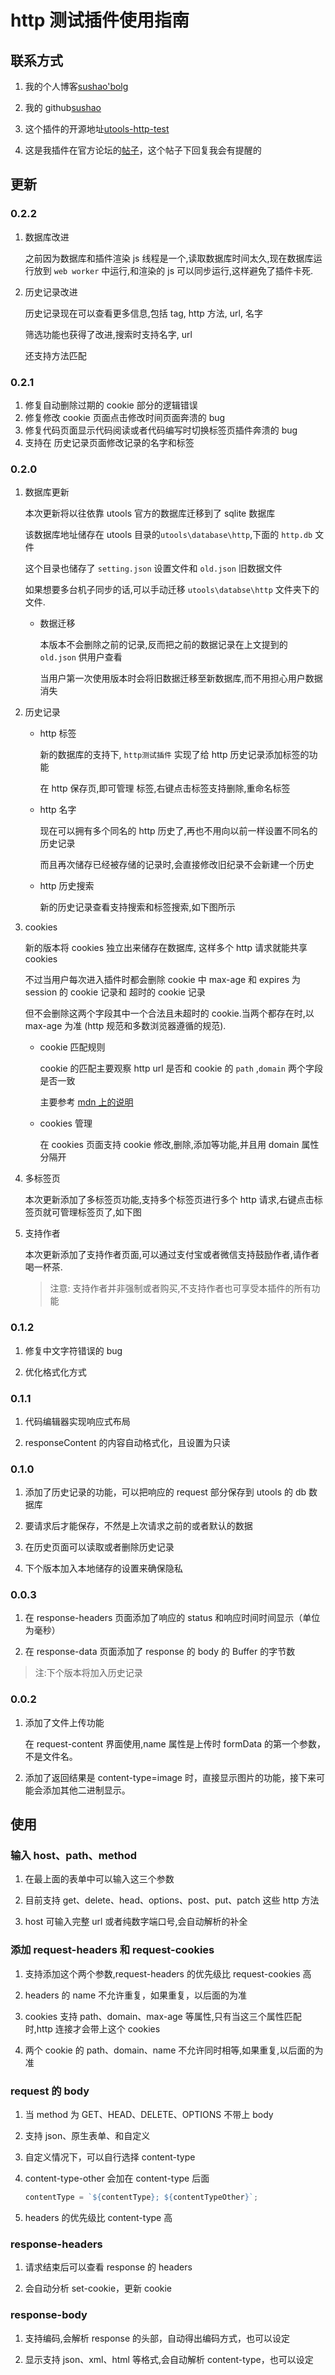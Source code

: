 # http 测试插件使用指南

## 联系方式

1. 我的个人博客[sushao'bolg](https://www.sushao.top)

2. 我的 github[sushao](https://github.com/suxiaoshao)

3. 这个插件的开源地址[utools-http-test](https://github.com/suxiaoshao/utools/tree/main/packages/http)

4. 这是我插件在官方论坛的[帖子](https://yuanliao.info/d/1843)，这个帖子下回复我会有提醒的

## 更新

### 0.2.2

1. 数据库改进

   之前因为数据库和插件渲染 js 线程是一个,读取数据库时间太久,现在数据库运行放到 `web worker` 中运行,和渲染的 js 可以同步运行,这样避免了插件卡死.

2. 历史记录改进

   历史记录现在可以查看更多信息,包括 tag, http 方法, url, 名字

   筛选功能也获得了改进,搜索时支持名字, url

   还支持方法匹配

### 0.2.1

1. 修复自动删除过期的 cookie 部分的逻辑错误
2. 修复修改 cookie 页面点击修改时间页面奔溃的 bug
3. 修复代码页面显示代码阅读或者代码编写时切换标签页插件奔溃的 bug
4. 支持在 历史记录页面修改记录的名字和标签

### 0.2.0

1. 数据库更新

   本次更新将以往依靠 utools 官方的数据库迁移到了 sqlite 数据库

   该数据库地址储存在 utools 目录的`utools\database\http`,下面的 `http.db` 文件

   这个目录也储存了 `setting.json` 设置文件和 `old.json` 旧数据文件

   如果想要多台机子同步的话,可以手动迁移 `utools\databse\http` 文件夹下的文件.

   - 数据迁移

     本版本不会删除之前的记录,反而把之前的数据记录在上文提到的 `old.json` 供用户查看

     当用户第一次使用版本时会将旧数据迁移至新数据库,而不用担心用户数据消失

2. 历史记录

   - http 标签

     新的数据库的支持下, `http测试插件` 实现了给 http 历史记录添加标签的功能

     在 http 保存页,即可管理 标签,右键点击标签支持删除,重命名标签

   - http 名字

     现在可以拥有多个同名的 http 历史了,再也不用向以前一样设置不同名的历史记录

     而且再次储存已经被存储的记录时,会直接修改旧纪录不会新建一个历史

   - http 历史搜索

     新的历史记录查看支持搜索和标签搜索,如下图所示

3. cookies

   新的版本将 cookies 独立出来储存在数据库, 这样多个 http 请求就能共享 cookies

   不过当用户每次进入插件时都会删除 cookie 中 max-age 和 expires 为 session 的 cookie 记录和 超时的 cookie 记录

   但不会删除这两个字段其中一个合法且未超时的 cookie.当两个都存在时,以 max-age 为准 (http 规范和多数浏览器遵循的规范).

   - cookie 匹配规则

     cookie 的匹配主要观察 http url 是否和 cookie 的 `path` ,`domain` 两个字段是否一致

     主要参考 [mdn 上的说明](https://developer.mozilla.org/zh-CN/docs/Web/HTTP/Headers/Set-Cookie)

   - cookies 管理

     在 cookies 页面支持 cookie 修改,删除,添加等功能,并且用 domain 属性分隔开

4. 多标签页

   本次更新添加了多标签页功能,支持多个标签页进行多个 http 请求,右键点击标签页就可管理标签页了,如下图

5. 支持作者

   本次更新添加了支持作者页面,可以通过支付宝或者微信支持鼓励作者,请作者喝一杯茶.

   > 注意: 支持作者并非强制或者购买,不支持作者也可享受本插件的所有功能

### 0.1.2

1. 修复中文字符错误的 bug

2. 优化格式化方式

### 0.1.1

1. 代码编辑器实现响应式布局

2. responseContent 的内容自动格式化，且设置为只读

### 0.1.0

1. 添加了历史记录的功能，可以把响应的 request 部分保存到 utools 的 db 数据库

2. 要请求后才能保存，不然是上次请求之前的或者默认的数据

3. 在历史页面可以读取或者删除历史记录

4. 下个版本加入本地储存的设置来确保隐私

### 0.0.3

1. 在 response-headers 页面添加了响应的 status 和响应时间时间显示（单位为毫秒）

2. 在 response-data 页面添加了 response 的 body 的 Buffer 的字节数

> 注:下个版本将加入历史记录

### 0.0.2

1. 添加了文件上传功能

   在 request-content 界面使用,name 属性是上传时 formData 的第一个参数，
   不是文件名。

2. 添加了返回结果是 content-type=image 时，直接显示图片的功能，接下来可能会添加其他二进制显示。

## 使用

### 输入 host、path、method

1. 在最上面的表单中可以输入这三个参数

2. 目前支持 get、delete、head、options、post、put、patch 这些 http 方法

3. host 可输入完整 url 或者纯数字端口号,会自动解析的补全

### 添加 request-headers 和 request-cookies

1. 支持添加这个两个参数,request-headers 的优先级比 request-cookies 高

2. headers 的 name 不允许重复，如果重复，以后面的为准

3. cookies 支持 path、domain、max-age 等属性,只有当这三个属性匹配时,http 连接才会带上这个 cookies

4. 两个 cookie 的 path、domain、name 不允许同时相等,如果重复,以后面的为准

### request 的 body

1. 当 method 为 GET、HEAD、DELETE、OPTIONS 不带上 body

2. 支持 json、原生表单、和自定义

3. 自定义情况下，可以自行选择 content-type

4. content-type-other 会加在 content-type 后面

   ```javascript
   contentType = `${contentType}; ${contentTypeOther}`;
   ```

5. headers 的优先级比 content-type 高

### response-headers

1. 请求结束后可以查看 response 的 headers

2. 会自动分析 set-cookie，更新 cookie

### response-body

1. 支持编码,会解析 response 的头部，自动得出编码方式，也可以设定

2. 显示支持 json、xml、html 等格式,会自动解析 content-type，也可以设定
